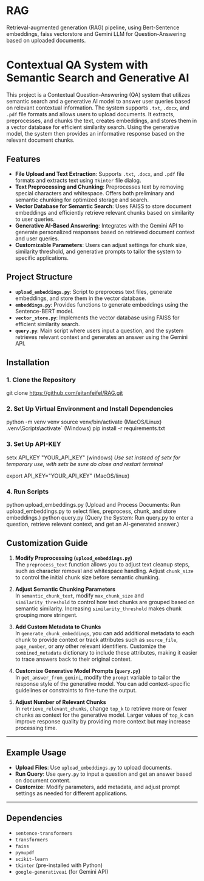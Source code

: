 # RAG
Retrieval-augmented generation (RAG) pipeline, using Bert-Sentence embeddings, faiss vectorstore and Gemini  LLM for Question-Answering based on uploaded documents. 

# Contextual QA System with Semantic Search and Generative AI

This project is a Contextual Question-Answering (QA) system that utilizes semantic search and a generative AI model to answer user queries based on relevant contextual information. The system supports `.txt`, `.docx`, and `.pdf` file formats and allows users to upload documents. It extracts, preprocesses, and chunks the text, creates embeddings, and stores them in a vector database for efficient similarity search. Using the generative model, the system then provides an informative response based on the relevant document chunks.

## Features

- **File Upload and Text Extraction**: Supports `.txt`, `.docx`, and `.pdf` file formats and extracts text using `Tkinter` file dialog.
- **Text Preprocessing and Chunking**: Preprocesses text by removing special characters and whitespace. Offers both preliminary and semantic chunking for optimized storage and search.
- **Vector Database for Semantic Search**: Uses FAISS to store document embeddings and efficiently retrieve relevant chunks based on similarity to user queries.
- **Generative AI-Based Answering**: Integrates with the Gemini API to generate personalized responses based on retrieved document context and user queries.
- **Customizable Parameters**: Users can adjust settings for chunk size, similarity threshold, and generative prompts to tailor the system to specific applications.

## Project Structure

- **`upload_embeddings.py`**: Script to preprocess text files, generate embeddings, and store them in the vector database.
- **`embeddings.py`**: Provides functions to generate embeddings using the Sentence-BERT model.
- **`vector_store.py`**: Implements the vector database using FAISS for efficient similarity search.
- **`query.py`**: Main script where users input a question, and the system retrieves relevant context and generates an answer using the Gemini API.

## Installation

### 1. Clone the Repository

git clone https://github.com/eitanfeifel/RAG.git

### 2. Set Up Virtual Environment and Install Dependencies
python -m venv venv
source venv/bin/activate (MacOS/Linux)
.venv\Scripts\activate` (Windows)
pip install -r requirements.txt

### 3. Set Up API-KEY
setx API_KEY "YOUR_API_KEY" (windows) *Use set instead of setx for temporary use, with setx be sure do close and restart terminal*

export API_KEY="YOUR_API_KEY" (MacOS/linux)

### 4. Run Scripts
python upload_embeddings.py (Upload and Process Documents: Run upload_embeddings.py to select files, preprocess, chunk, and store embeddings.)
python query.py (Query the System: Run query.py to enter a question, retrieve relevant context, and get an AI-generated answer.)

## Customization Guide

1. **Modify Preprocessing (`upload_embeddings.py`)**  
   The `preprocess_text` function allows you to adjust text cleanup steps, such as character removal and whitespace handling. Adjust `chunk_size` to control the initial chunk size before semantic chunking.

2. **Adjust Semantic Chunking Parameters**  
   In `semantic_chunk_text`, modify `max_chunk_size` and `similarity_threshold` to control how text chunks are grouped based on semantic similarity. Increasing `similarity_threshold` makes chunk grouping more stringent.

3. **Add Custom Metadata to Chunks**  
   In `generate_chunk_embeddings`, you can add additional metadata to each chunk to provide context or track attributes such as `source_file`, `page_number`, or any other relevant identifiers. Customize the `combined_metadata` dictionary to include these attributes, making it easier to trace answers back to their original context.

4. **Customize Generative Model Prompts (`query.py`)**  
   In `get_answer_from_gemini`, modify the `prompt` variable to tailor the response style of the generative model. You can add context-specific guidelines or constraints to fine-tune the output.

5. **Adjust Number of Relevant Chunks**  
   In `retrieve_relevant_chunks`, change `top_k` to retrieve more or fewer chunks as context for the generative model. Larger values of `top_k` can improve response quality by providing more context but may increase processing time.

---

## Example Usage

- **Upload Files**: Use `upload_embeddings.py` to upload documents.
- **Run Query**: Use `query.py` to input a question and get an answer based on document content.
- **Customize**: Modify parameters, add metadata, and adjust prompt settings as needed for different applications.

---

## Dependencies

- `sentence-transformers`
- `transformers`
- `faiss`
- `pymupdf`
- `scikit-learn`
- `tkinter` (pre-installed with Python)
- `google-generativeai` (for Gemini API)



 

